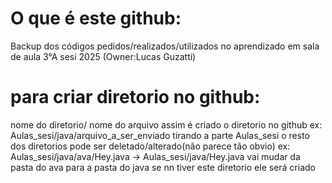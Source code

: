 # O que é este github:
Backup dos códigos pedidos/realizados/utilizados no aprendizado em sala de aula 3°A sesi 2025 (Owner:Lucas Guzatti)

# para criar diretorio no github:
nome do diretorio/ nome do arquivo 
assim é criado o diretorio no github
ex: Aulas_sesi/java/arquivo_a_ser_enviado
tirando a parte Aulas_sesi o resto dos diretorios pode ser deletado/alterado(não parece tão obvio) ex: Aulas_sesi/java/ava/Hey.java → Aulas_sesi/java/Hey.java vai mudar da pasta do ava para a pasta do java
se nn tiver este diretorio ele será criado
